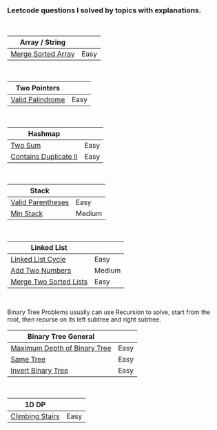 ### Leetcode questions I solved by topics with explanations.

<br>

|Array / String||
|---|---|
|[Merge Sorted Array](https://github.com/JC01111/Leetcode_I_Solved/blob/d592565df0515f611eb58358fda5215e85cabdf2/88.Merge_Sorted_Array%20(Easy).md)|Easy|

<br>

|Two Pointers||
|---|---|
|[Valid Palindrome](https://github.com/JC01111/Leetcode_I_Solved/blob/675c5c4a58335442c2cd1ce938d2b60e323ffd28/125.Valid_Palindrome_Easy.md)|Easy|

<br>

|Hashmap||
|---|---|
|[Two Sum](https://github.com/JC01111/Leetcode_I_Solved/blob/94b6d95ecacab8f50bd55471398de87632ca42eb/1.Two_Sum%20(Easy).md)|Easy|
|[Contains Duplicate II](https://github.com/JC01111/Leetcode_I_Solved/blob/29826247fb086ad0c1e016a9d407f6c0e4f44104/219.Contains_Duplicate_II%20(Easy).md)| Easy |

<br>

|Stack||
|---|---|
|[Valid Parentheses](https://github.com/JC01111/Leetcode_I_Solved/blob/c363d9a4395a2796b1613d8ac9504fc11fc62f90/20.Valid_Parentheses%20(Easy).md)|Easy|
|[Min Stack](https://github.com/JC01111/Leetcode_I_Solved/blob/d592565df0515f611eb58358fda5215e85cabdf2/155.Min_Stack%20(Medium).md)|Medium|

<br>

|Linked List||
|---|---|
|[Linked List Cycle](https://github.com/JC01111/Leetcode_I_Solved/blob/29826247fb086ad0c1e016a9d407f6c0e4f44104/141.Linked_List_Cycle%20(Easy).md)|Easy|
|[Add Two Numbers](https://github.com/JC01111/Leetcode_I_Solved/blob/29826247fb086ad0c1e016a9d407f6c0e4f44104/2.Add_Two_Numbers%20(Medium).md)|Medium|
|[Merge Two Sorted Lists](https://github.com/JC01111/Leetcode_I_Solved/blob/29826247fb086ad0c1e016a9d407f6c0e4f44104/21.Merge_Two_Sorted_Lists%20(Easy).md)|Easy|

<br>

Binary Tree Problems usually can use Recursion to solve, start from the root, then recurse on its left subtree and right subtree.

|Binary Tree General||
|---|---|
|[Maximum Depth of Binary Tree](https://github.com/JC01111/Leetcode_I_Solved/blob/29826247fb086ad0c1e016a9d407f6c0e4f44104/104.Maximum_Depth_of_Binary_Tree%20(Easy).md)|Easy|
|[Same Tree](https://github.com/JC01111/Leetcode_I_Solved/blob/29826247fb086ad0c1e016a9d407f6c0e4f44104/100.Same_Tree%20(Easy).md)|Easy|
|[Invert Binary Tree](https://github.com/JC01111/Leetcode_I_Solved/blob/81870a2d4bb636f3104074f4535289859cc46d89/226.Invert_Binary_Tree_Easy.md)|Easy|

<br>

|1D DP||
|---|---|
|[Climbing Stairs](https://github.com/JC01111/Leetcode_I_Solved/blob/29826247fb086ad0c1e016a9d407f6c0e4f44104/70.Climbing_Stairs%20(Easy).md)|Easy|
